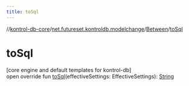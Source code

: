 ```yaml
---
title: toSql
---
```

//[kontrol-db-core](../../../index.html)/[net.futureset.kontroldb.modelchange](../index.html)/[Between](index.html)/[toSql](to-sql.html)



# toSql



[core engine and default templates for kontrol-db]\
open override fun [toSql](to-sql.html)(effectiveSettings: EffectiveSettings): [String](https://kotlinlang.org/api/latest/jvm/stdlib/kotlin/-string/index.html)




